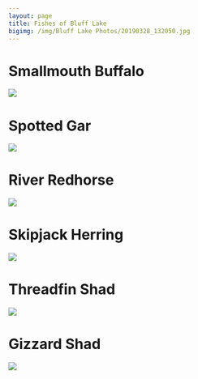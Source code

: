 ```yaml
---
layout: page
title: Fishes of Bluff Lake
bigimg: /img/Bluff Lake Photos/20190328_132050.jpg
---
```


# Smallmouth Buffalo

![](FishPics/DSCF1785.jpg)

# Spotted Gar

![](/img/FishPics/DSCF1784.jpg)

# River Redhorse

![](/img/FishPics/DSCF1831.jpg)

# Skipjack Herring

![](/img/FishPics/DSCF1836.jpg)

# Threadfin Shad

![](/img/FishPics/DSCF1826.jpg)

# Gizzard Shad

![](/img/FishPics/DSCF1787.jpg)



